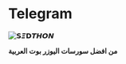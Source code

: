 # Telegram
![𝗦𝞝𝗗𝙏𝙃𝙊𝙉](https://telegra.ph/file/824b6c606c1b019a219a2.jpg)

**من افضل سورسات اليوزر بوت العربية**



